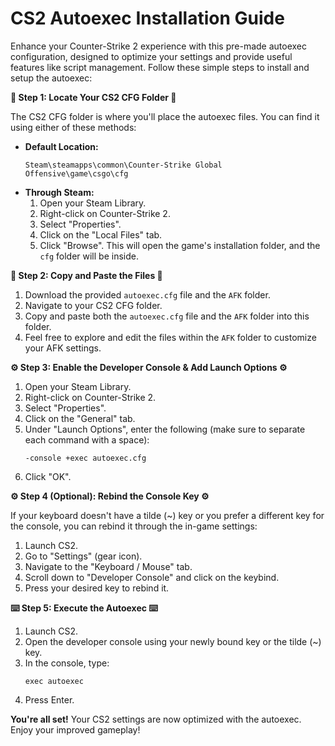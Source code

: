 # CS2 Autoexec Installation Guide

Enhance your Counter-Strike 2 experience with this pre-made autoexec configuration, designed to optimize your settings and provide useful features like script management. Follow these simple steps to install and setup the autoexec:

**📂 Step 1: Locate Your CS2 CFG Folder 📂**

The CS2 CFG folder is where you'll place the autoexec files. You can find it using either of these methods:

* **Default Location:**
  ```
  Steam\steamapps\common\Counter-Strike Global Offensive\game\csgo\cfg
  ```
* **Through Steam:**
  1. Open your Steam Library.
  2. Right-click on Counter-Strike 2.
  3. Select "Properties".
  4. Click on the "Local Files" tab.
  5. Click "Browse". This will open the game's installation folder, and the `cfg` folder will be inside.

**📂 Step 2: Copy and Paste the Files 📂**

1. Download the provided `autoexec.cfg` file and the `AFK` folder.
2. Navigate to your CS2 CFG folder.
3. Copy and paste both the `autoexec.cfg` file and the `AFK` folder into this folder.
4. Feel free to explore and edit the files within the `AFK` folder to customize your AFK settings.

**⚙️ Step 3: Enable the Developer Console & Add Launch Options ⚙️**

1. Open your Steam Library.
2. Right-click on Counter-Strike 2.
3. Select "Properties".
4. Click on the "General" tab.
5. Under "Launch Options", enter the following (make sure to separate each command with a space):
   ```
   -console +exec autoexec.cfg
   ```
6. Click "OK".

**⚙️ Step 4 (Optional): Rebind the Console Key ⚙️**

If your keyboard doesn't have a tilde (~) key or you prefer a different key for the console, you can rebind it through the in-game settings:

1. Launch CS2.
2. Go to "Settings" (gear icon).
3. Navigate to the "Keyboard / Mouse" tab.
4. Scroll down to "Developer Console" and click on the keybind.
5. Press your desired key to rebind it.

**⌨️ Step 5: Execute the Autoexec ⌨️**

1. Launch CS2.
2. Open the developer console using your newly bound key or the tilde (~) key.
3. In the console, type:
   ```
   exec autoexec
   ```
4. Press Enter.

**You're all set!** Your CS2 settings are now optimized with the autoexec. Enjoy your improved gameplay!

